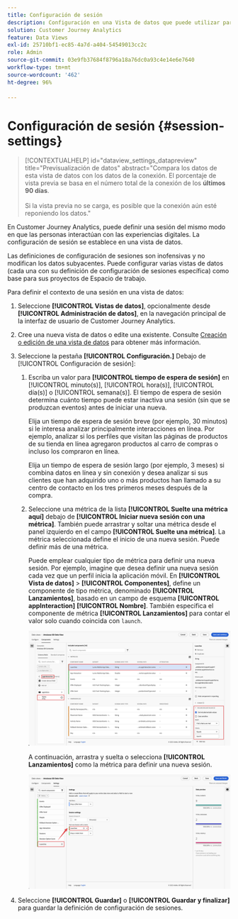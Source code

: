 ```yaml
---
title: Configuración de sesión
description: Configuración en una Vista de datos que puede utilizar para definir la duración de una sesión y el activador para iniciar una nueva
solution: Customer Journey Analytics
feature: Data Views
exl-id: 25710bf1-ec85-4a7d-a404-54549013cc2c
role: Admin
source-git-commit: 03e9fb37684f8796a18a76dc0a93c4e14e6e7640
workflow-type: tm+mt
source-wordcount: '462'
ht-degree: 96%

---
```


# Configuración de sesión {#session-settings}

<!-- markdownlint-disable MD034 -->

>[!CONTEXTUALHELP]
>id="dataview_settings_datapreview"
>title="Previsualización de datos"
>abstract="Compara los datos de esta vista de datos con los datos de la conexión. El porcentaje de vista previa se basa en el número total de la conexión de los **últimos 90 días**.<br><br/>Si la vista previa no se carga, es posible que la conexión aún esté reponiendo los datos."

<!-- markdownlint-enable MD034 -->

<!-- markdownlint-enable MD034 -->


En Customer Journey Analytics, puede definir una sesión del mismo modo en que las personas interactúan con las experiencias digitales. La configuración de sesión se establece en una vista de datos.

Las definiciones de configuración de sesiones son inofensivas y no modifican los datos subyacentes. Puede configurar varias vistas de datos (cada una con su definición de configuración de sesiones específica) como base para sus proyectos de Espacio de trabajo.

Para definir el contexto de una sesión en una vista de datos:

1. Seleccione **[!UICONTROL Vistas de datos]**, opcionalmente desde **[!UICONTROL Administración de datos]**, en la navegación principal de la interfaz de usuario de Customer Journey Analytics.

2. Cree una nueva vista de datos o edite una existente. Consulte [Creación o edición de una vista de datos](create-dataview.md) para obtener más información.

3. Seleccione la pestaña **[!UICONTROL Configuración.]** Debajo de [!UICONTROL Configuración de sesión]:

   1. Escriba un valor para **[!UICONTROL tiempo de espera de sesión]** en [!UICONTROL minuto(s)], [!UICONTROL hora(s)], [!UICONTROL día(s)] o [!UICONTROL semana(s)]. El tiempo de espera de sesión determina cuánto tiempo puede estar inactiva una sesión (sin que se produzcan eventos) antes de iniciar una nueva.

      Elija un tiempo de espera de sesión breve (por ejemplo, 30 minutos) si le interesa analizar principalmente interacciones en línea. Por ejemplo, analizar si los perfiles que visitan las páginas de productos de su tienda en línea agregaron productos al carro de compras o incluso los compraron en línea.

      Elija un tiempo de espera de sesión largo (por ejemplo, 3 meses) si combina datos en línea y sin conexión y desea analizar si sus clientes que han adquirido uno o más productos han llamado a su centro de contacto en los tres primeros meses después de la compra.


   2. Seleccione una métrica de la lista **[!UICONTROL Suelte una métrica aquí]** debajo de **[!UICONTROL Iniciar nueva sesión con una métrica]**. También puede arrastrar y soltar una métrica desde el panel izquierdo en el campo **[!UICONTROL Suelte una métrica]**. La métrica seleccionada define el inicio de una nueva sesión. Puede definir más de una métrica.

      Puede emplear cualquier tipo de métrica para definir una nueva sesión. Por ejemplo, imagine que desea definir una nueva sesión cada vez que un perfil inicia la aplicación móvil. En **[!UICONTROL Vista de datos]** > **[!UICONTROL Componentes]**, define un componente de tipo métrica, denominado **[!UICONTROL Lanzamientos]**, basado en un campo de esquema **[!UICONTROL appInteraction]** **[!UICONTROL Nombre]**. También especifica el componente de métrica **[!UICONTROL Lanzamientos]** para contar el valor solo cuando coincida con `launch`.

      ![Lanzamientos del componente de métrica de interacción de aplicación](assets/component-launches.png)

      A continuación, arrastra y suelta o selecciona **[!UICONTROL Lanzamientos]** como la métrica para definir una nueva sesión.

      ![Lanzamientos de configuración de sesión](assets/session-settings-launches-metric.png)



4. Seleccione **[!UICONTROL Guardar]** o **[!UICONTROL Guardar y finalizar]** para guardar la definición de configuración de sesiones.
